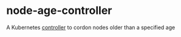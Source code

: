 # node-age-controller

A Kubernetes [controller](https://kubernetes.io/docs/concepts/architecture/controller/) to cordon nodes older than a specified age
